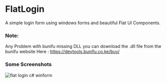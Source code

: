 # FlatLogin
A simple login form using windows forms and beautiful Flat UI Components.

### Note:
Any Problem with bunifu missing DLL you can download the .dll file from the bunifu website
Here : https://devtools.bunifu.co.ke/buy/

### Some Screenshots

![flat login c# winform](https://cloud.githubusercontent.com/assets/24621701/25428129/d7b6ea7a-2a6c-11e7-89e0-e817ef3d136f.png)
